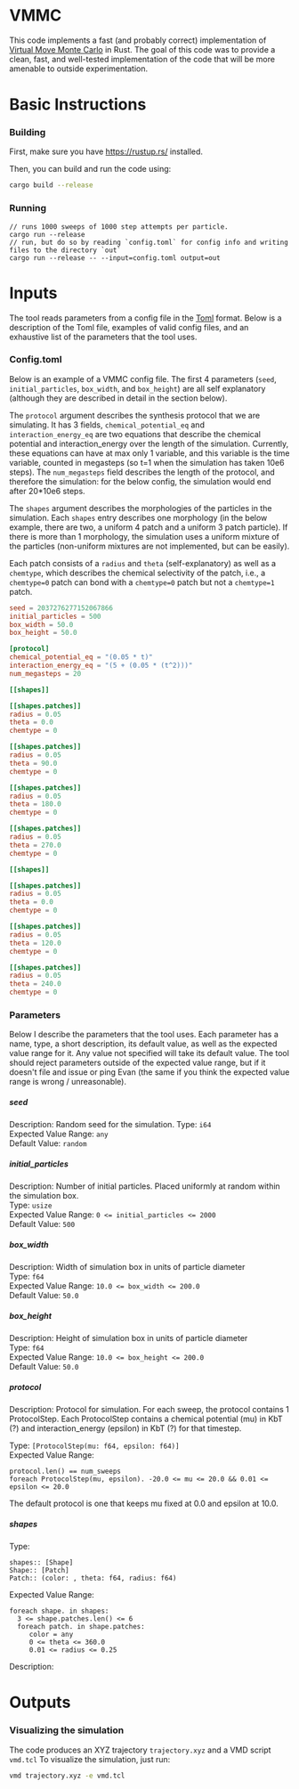 # VMMC
This code implements a fast (and probably correct) implementation of [Virtual Move Monte Carlo](https://pubs.aip.org/aip/jcp/article/127/15/154101/915022) in Rust.
The goal of this code was to provide a clean, fast, and well-tested implementation of the code that will be more amenable to outside experimentation.

# Basic Instructions

### Building

First, make sure you have https://rustup.rs/ installed.

Then, you can build and run the code using:
```bash
cargo build --release
```

### Running
```
// runs 1000 sweeps of 1000 step attempts per particle.
cargo run --release
// run, but do so by reading `config.toml` for config info and writing files to the directory `out`
cargo run --release -- --input=config.toml output=out
```

# Inputs
The tool reads parameters from a config file in the [Toml](https://toml.io/en/) format.
Below is a description of the Toml file, examples of valid config files, and an exhaustive list of the parameters that the tool uses.

### Config.toml

Below is an example of a VMMC config file.
The first 4 parameters (`seed`, `initial_particles`, `box_width`, and `box_height`) are all self explanatory (although they are described in detail in the section below).

The `protocol` argument describes the synthesis protocol that we are simulating. 
It has 3 fields, `chemical_potential_eq` and `interaction_energy_eq` are two equations that describe the chemical potential and interaction_energy over the length of the simulation.
Currently, these equations can have at max only 1 variable, and this variable is the time variable, counted in megasteps (so t=1 when the simulation has taken 10e6 steps).
The `num_megasteps` field describes the length of the protocol, and therefore the simulation: for the below config, the simulation would end after 20\*10e6 steps.

The `shapes` argument describes the morphologies of the particles in the simulation. Each `shapes` entry describes one morphology (in the below example, there are two, a uniform 4 patch and a uniform 3 patch particle). If there is more than 1 morphology, the simulation uses a uniform mixture of the particles (non-uniform mixtures are not implemented, but can be easily).

Each patch consists of a `radius` and `theta` (self-explanatory) as well as a `chemtype`, which describes the chemical selectivity of the patch, i.e., a `chemtype=0` patch can bond with a `chemtype=0` patch but not a `chemtype=1` patch.

```TOML
seed = 2037276277152067866
initial_particles = 500
box_width = 50.0
box_height = 50.0

[protocol]
chemical_potential_eq = "(0.05 * t)"
interaction_energy_eq = "(5 + (0.05 * (t^2)))"
num_megasteps = 20

[[shapes]]

[[shapes.patches]]
radius = 0.05
theta = 0.0
chemtype = 0

[[shapes.patches]]
radius = 0.05
theta = 90.0
chemtype = 0

[[shapes.patches]]
radius = 0.05
theta = 180.0
chemtype = 0

[[shapes.patches]]
radius = 0.05
theta = 270.0
chemtype = 0

[[shapes]]

[[shapes.patches]]
radius = 0.05
theta = 0.0
chemtype = 0

[[shapes.patches]]
radius = 0.05
theta = 120.0
chemtype = 0

[[shapes.patches]]
radius = 0.05
theta = 240.0
chemtype = 0

```



### Parameters
Below I describe the parameters that the tool uses. 
Each parameter has a name, type, a short description, its default value, as well as the expected value range for it.
Any value not specified will take its default value.
The tool should reject parameters outside of the expected value range, but if it doesn't file and issue or ping Evan (the same if you think the expected value range is wrong / unreasonable).

##### seed
Description: Random seed for the simulation. 
Type: `i64`  
Expected Value Range: `any`  
Default Value: `random`  

##### initial_particles
Description: Number of initial particles. Placed uniformly at random within the simulation box.  
Type: `usize`  
Expected Value Range: `0 <= initial_particles <= 2000`  
Default Value: `500`  

##### box_width
Description: Width of simulation box in units of particle diameter  
Type: `f64`  
Expected Value Range: `10.0 <= box_width <= 200.0`  
Default Value: `50.0`  

##### box_height
Description: Height of simulation box in units of particle diameter  
Type: `f64`  
Expected Value Range: `10.0 <= box_height <= 200.0`  
Default Value: `50.0`  




##### protocol
Description: Protocol for simulation. For each sweep, the protocol contains 1 ProtocolStep. 
Each ProtocolStep contains a chemical potential (mu) in KbT (?) and interaction_energy (epsilon) in KbT (?) for that timestep.

Type: `[ProtocolStep(mu: f64, epsilon: f64)]`  
Expected Value Range:  
```
protocol.len() == num_sweeps 
foreach ProtocolStep(mu, epsilon). -20.0 <= mu <= 20.0 && 0.01 <= epsilon <= 20.0
```



The default protocol is one that keeps mu fixed at 0.0 and epsilon at 10.0. 


##### shapes
Type: 
```
shapes:: [Shape]
Shape:: [Patch]
Patch:: (color: , theta: f64, radius: f64)
```

Expected Value Range:
```
foreach shape. in shapes:
  3 <= shape.patches.len() <= 6
  foreach patch. in shape.patches:
     color = any
     0 <= theta <= 360.0 
     0.01 <= radius <= 0.25 
```

Description:






# Outputs


### Visualizing the simulation
The code produces an XYZ trajectory `trajectory.xyz` and a VMD script `vmd.tcl`
To visualize the simulation, just run:
```Bash
vmd trajectory.xyz -e vmd.tcl
```


